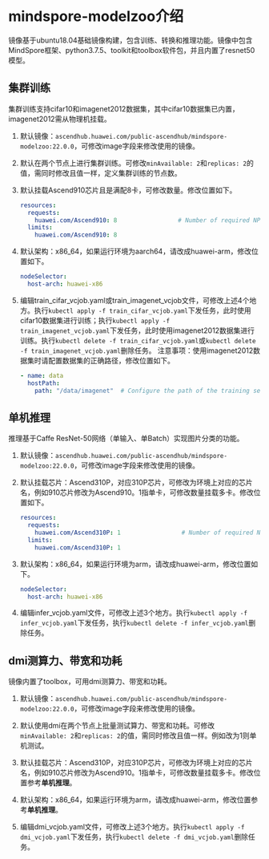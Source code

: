 # mindspore-modelzoo介绍

镜像基于ubuntu18.04基础镜像构建，包含训练、转换和推理功能。镜像中包含MindSpore框架、python3.7.5、toolkit和toolbox软件包，并且内置了resnet50模型。

## 集群训练

集群训练支持cifar10和imagenet2012数据集，其中cifar10数据集已内置，imagenet2012需从物理机挂载。

1. 默认镜像：`ascendhub.huawei.com/public-ascendhub/mindspore-modelzoo:22.0.0`，可修改image字段来修改使用的镜像。

2. 默认在两个节点上进行集群训练。可修改`minAvailable: 2`和`replicas: 2`的值，需同时修改且值一样，定义集群训练的节点数。

3. 默认挂载Ascend910芯片且是满配8卡，可修改数量。修改位置如下。

   ```yaml
   resources:
     requests:
       huawei.com/Ascend910: 8                 # Number of required NPUs. The maximum value is 8. You can add lines below to configure resources such as memory and CPU.
     limits:
       huawei.com/Ascend910: 8
   ```

4. 默认架构：x86_64，如果运行环境为aarch64，请改成huawei-arm，修改位置如下。

   ```yaml
   nodeSelector:
     host-arch: huawei-x86
   ```

5. 编辑train_cifar_vcjob.yaml或train_imagenet_vcjob文件，可修改上述4个地方。执行`kubectl apply -f train_cifar_vcjob.yaml`下发任务，此时使用cifar10数据集进行训练；执行`kubectl apply -f train_imagenet_vcjob.yaml`下发任务，此时使用imagenet2012数据集进行训练。执行`kubectl delete -f train_cifar_vcjob.yaml`或`kubectl delete -f train_imagenet_vcjob.yaml`删除任务。
   注意事项：使用imagenet2012数据集时请配置数据集的正确路径，修改位置如下。

   ```yaml
   - name: data
     hostPath:
       path: "/data/imagenet"  # Configure the path of the training set.
   ```

## 单机推理

推理基于Caffe ResNet-50网络（单输入、单Batch）实现图片分类的功能。

1. 默认镜像：`ascendhub.huawei.com/public-ascendhub/mindspore-modelzoo:22.0.0`，可修改image字段来修改使用的镜像。
2. 默认挂载芯片：Ascend310P，对应310P芯片，可修改为环境上对应的芯片名，例如910芯片修改为Ascend910。1指单卡，可修改数量挂载多卡。修改位置如下。

   ```yaml
   resources:
     requests:
       huawei.com/Ascend310P: 1                 # Number of required NPUs. The maximum value is 8. You can add lines below to configure resources such as memory and CPU.
     limits:
       huawei.com/Ascend310P: 1
   ```

3. 默认架构：x86_64，如果运行环境为arm，请改成huawei-arm，修改位置如下。

   ```yaml
   nodeSelector:
     host-arch: huawei-x86
   ```

4. 编辑infer_vcjob.yaml文件，可修改上述3个地方。执行`kubectl apply -f infer_vcjob.yaml`下发任务，执行`kubectl delete -f infer_vcjob.yaml`删除任务。

## dmi测算力、带宽和功耗

镜像内置了toolbox，可用dmi测算力、带宽和功耗。

1. 默认镜像：`ascendhub.huawei.com/public-ascendhub/mindspore-modelzoo:22.0.0`，可修改image字段来修改使用的镜像。

2. 默认使用dmi在两个节点上批量测试算力、带宽和功耗。可修改`minAvailable: 2`和`replicas: 2`的值，需同时修改且值一样。例如改为1则单机测试。

3. 默认挂载芯片：Ascend310P，对应310P芯片，可修改为环境上对应的芯片名，例如910芯片修改为Ascend910。1指单卡，可修改数量挂载多卡。修改位置参考**单机推理**。

4. 默认架构：x86_64，如果运行环境为arm，请改成huawei-arm，修改位置参考**单机推理**。

5. 编辑dmi_vcjob.yaml文件，可修改上述3个地方。执行`kubectl apply -f dmi_vcjob.yaml`下发任务，执行`kubectl delete -f dmi_vcjob.yaml`删除任务。
